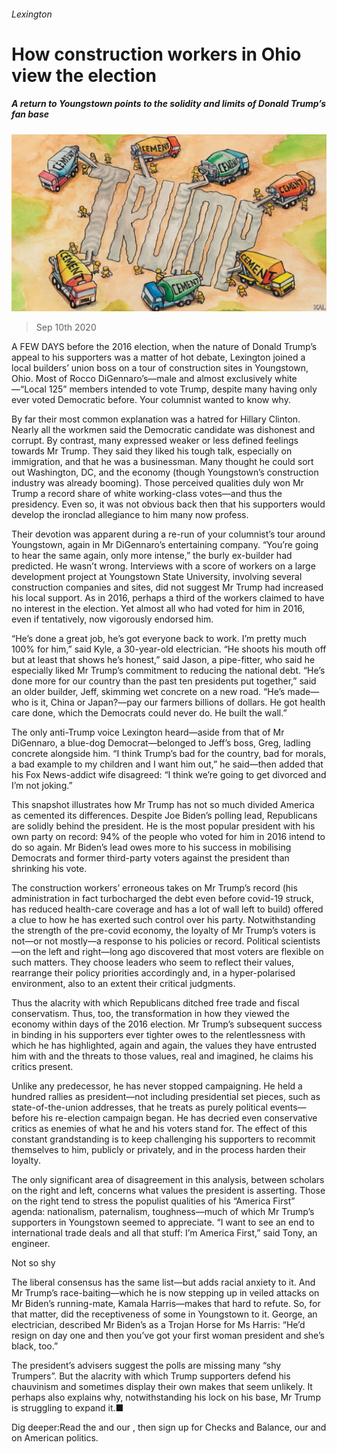 ###### Lexington

# How construction workers in Ohio view the election 

##### A return to Youngstown points to the solidity and limits of Donald Trump’s fan base 

![image](images/20200912_USD000_0.jpg) 

> Sep 10th 2020 

A  FEW DAYS before the 2016 election, when the nature of Donald Trump’s appeal to his supporters was a matter of hot debate, Lexington joined a local builders’ union boss on a tour of construction sites in Youngstown, Ohio. Most of Rocco DiGennaro’s—male and almost exclusively white—“Local 125” members intended to vote Trump, despite many having only ever voted Democratic before. Your columnist wanted to know why.

By far their most common explanation was a hatred for Hillary Clinton. Nearly all the workmen said the Democratic candidate was dishonest and corrupt. By contrast, many expressed weaker or less defined feelings towards Mr Trump. They said they liked his tough talk, especially on immigration, and that he was a businessman. Many thought he could sort out Washington, DC, and the economy (though Youngstown’s construction industry was already booming). Those perceived qualities duly won Mr Trump a record share of white working-class votes—and thus the presidency. Even so, it was not obvious back then that his supporters would develop the ironclad allegiance to him many now profess.


Their devotion was apparent during a re-run of your columnist’s tour around Youngstown, again in Mr DiGennaro’s entertaining company. “You’re going to hear the same again, only more intense,” the burly ex-builder had predicted. He wasn’t wrong. Interviews with a score of workers on a large development project at Youngstown State University, involving several construction companies and sites, did not suggest Mr Trump had increased his local support. As in 2016, perhaps a third of the workers claimed to have no interest in the election. Yet almost all who had voted for him in 2016, even if tentatively, now vigorously endorsed him.

“He’s done a great job, he’s got everyone back to work. I’m pretty much 100% for him,” said Kyle, a 30-year-old electrician. “He shoots his mouth off but at least that shows he’s honest,” said Jason, a pipe-fitter, who said he especially liked Mr Trump’s commitment to reducing the national debt. “He’s done more for our country than the past ten presidents put together,” said an older builder, Jeff, skimming wet concrete on a new road. “He’s made—who is it, China or Japan?—pay our farmers billions of dollars. He got health care done, which the Democrats could never do. He built the wall.”

The only anti-Trump voice Lexington heard—aside from that of Mr DiGennaro, a blue-dog Democrat—belonged to Jeff’s boss, Greg, ladling concrete alongside him. “I think Trump’s bad for the country, bad for morals, a bad example to my children and I want him out,” he said—then added that his Fox News-addict wife disagreed: “I think we’re going to get divorced and I’m not joking.”

This snapshot illustrates how Mr Trump has not so much divided America as cemented its differences. Despite Joe Biden’s polling lead, Republicans are solidly behind the president. He is the most popular president with his own party on record: 94% of the people who voted for him in 2016 intend to do so again. Mr Biden’s lead owes more to his success in mobilising Democrats and former third-party voters against the president than shrinking his vote.

The construction workers’ erroneous takes on Mr Trump’s record (his administration in fact turbocharged the debt even before covid-19 struck, has reduced health-care coverage and has a lot of wall left to build) offered a clue to how he has exerted such control over his party. Notwithstanding the strength of the pre-covid economy, the loyalty of Mr Trump’s voters is not—or not mostly—a response to his policies or record. Political scientists—on the left and right—long ago discovered that most voters are flexible on such matters. They choose leaders who seem to reflect their values, rearrange their policy priorities accordingly and, in a hyper-polarised environment, also to an extent their critical judgments.

Thus the alacrity with which Republicans ditched free trade and fiscal conservatism. Thus, too, the transformation in how they viewed the economy within days of the 2016 election. Mr Trump’s subsequent success in binding in his supporters ever tighter owes to the relentlessness with which he has highlighted, again and again, the values they have entrusted him with and the threats to those values, real and imagined, he claims his critics present.

Unlike any predecessor, he has never stopped campaigning. He held a hundred rallies as president—not including presidential set pieces, such as state-of-the-union addresses, that he treats as purely political events—before his re-election campaign began. He has decried even conservative critics as enemies of what he and his voters stand for. The effect of this constant grandstanding is to keep challenging his supporters to recommit themselves to him, publicly or privately, and in the process harden their loyalty.

The only significant area of disagreement in this analysis, between scholars on the right and left, concerns what values the president is asserting. Those on the right tend to stress the populist qualities of his “America First” agenda: nationalism, paternalism, toughness—much of which Mr Trump’s supporters in Youngstown seemed to appreciate. “I want to see an end to international trade deals and all that stuff: I’m America First,” said Tony, an engineer.

Not so shy

The liberal consensus has the same list—but adds racial anxiety to it. And Mr Trump’s race-baiting—which he is now stepping up in veiled attacks on Mr Biden’s running-mate, Kamala Harris—makes that hard to refute. So, for that matter, did the receptiveness of some in Youngstown to it. George, an electrician, described Mr Biden’s as a Trojan Horse for Ms Harris: “He’d resign on day one and then you’ve got your first woman president and she’s black, too.”

The president’s advisers suggest the polls are missing many “shy Trumpers”. But the alacrity with which Trump supporters defend his chauvinism and sometimes display their own makes that seem unlikely. It perhaps also explains why, notwithstanding his lock on his base, Mr Trump is struggling to expand it.■

Dig deeper:Read the  and our , then sign up for Checks and Balance, our  and  on American politics.

